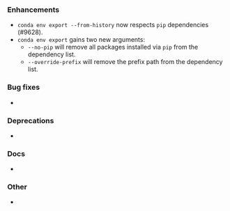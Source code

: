 ### Enhancements

* `conda env export --from-history` now respects `pip` dependencies (#9628).
* `conda env export` gains two new arguments:
  * `--no-pip` will remove all packages installed via `pip` from the dependency list.
  * `--override-prefix` will remove the prefix path from the dependency list.

### Bug fixes

* <news item>

### Deprecations

* <news item>

### Docs

* <news item>

### Other

* <news item>
